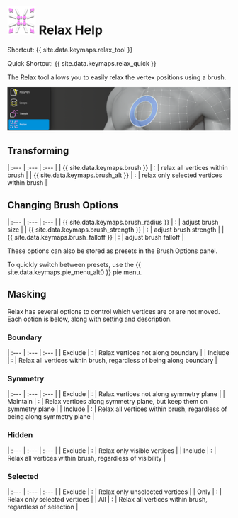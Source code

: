 # ![](relax-icon.png) Relax Help

Shortcut: {{ site.data.keymaps.relax_tool }}

Quick Shortcut: {{ site.data.keymaps.relax_quick }}


The Relax tool allows you to easily relax the vertex positions using a brush.

![](help_relax.png)

## Transforming


| :--- | :--- | :--- |
| {{ site.data.keymaps.brush }}          | : | relax all vertices within brush |
| {{ site.data.keymaps.brush_alt }}      | : | relax only selected vertices within brush |

## Changing Brush Options


| :--- | :--- | :--- |
| {{ site.data.keymaps.brush_radius }}   | : | adjust brush size |
| {{ site.data.keymaps.brush_strength }} | : | adjust brush strength |
| {{ site.data.keymaps.brush_falloff }}  | : | adjust brush falloff |

These options can also be stored as presets in the Brush Options panel. 

To quickly switch between presets, use the {{ site.data.keymaps.pie_menu_alt0 }} pie menu. 

## Masking

Relax has several options to control which vertices are or are not moved.
Each option is below, along with setting and description.

### Boundary


| :--- | :--- | :--- |
| Exclude  | : | Relax vertices not along boundary |
| Include  | : | Relax all vertices within brush, regardless of being along boundary |

### Symmetry


| :--- | :--- | :--- |
| Exclude  | : | Relax vertices not along symmetry plane |
| Maintain | : | Relax vertices along symmetry plane, but keep them on symmetry plane |
| Include  | : | Relax all vertices within brush, regardless of being along symmetry plane |

### Hidden


| :--- | :--- | :--- |
| Exclude  | : | Relax only visible vertices |
| Include  | : | Relax all vertices within brush, regardless of visibility |

### Selected


| :--- | :--- | :--- |
| Exclude  | : | Relax only unselected vertices |
| Only     | : | Relax only selected vertices |
| All      | : | Relax all vertices within brush, regardless of selection |